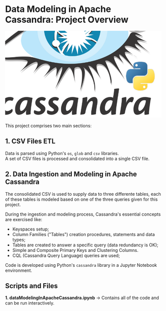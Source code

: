 # Data Modeling in Apache Cassandra: Project Overview

![Cassandra and Python](cassandraPython.png)

 This project comprises two main sections:  

## 1. CSV Files ETL

 Data is parsed using Python's `os`, `glob` and `csv` libraries.  
 A set of CSV files is processed and consolidated into a single CSV file.


## 2. Data Ingestion and Modeling in Apache Cassandra

 The consolidated CSV is used to supply data to three differente tables,
each of these tables is modeled based on one of the three queries given for
this project.

 During the ingestion and modeling process, Cassandra's essential concepts  are exercised like:
 * Keyspaces setup;
 * Column Families ("Tables") creation procedures, statements and data types;
 * Tables are created to answer a specific query (data redundancy is OK);
 * Simple and Composite Primary Keys and Clustering Columns.
 * CQL (Cassandra Query Language) queries are used;

 Code is developed using Python's `cassandra` library in a Jupyter Notebook environment.

## Scripts and Files

**1. dataModelingInApacheCassandra.ipynb** → Contains all of the code and can be run interactively.
